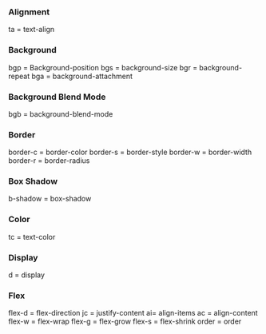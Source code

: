 ### Alignment
ta = text-align

### Background
bgp = Background-position
bgs = background-size
bgr = background-repeat
bga = background-attachment

### Background Blend Mode
bgb = background-blend-mode

### Border
border-c = border-color
border-s = border-style
border-w = border-width
border-r = border-radius

### Box Shadow
b-shadow = box-shadow

### Color
tc = text-color

### Display
d = display

### Flex
flex-d = flex-direction
jc = justify-content
ai= align-items
ac = align-content
flex-w = flex-wrap
flex-g = flex-grow
flex-s = flex-shrink
order = order